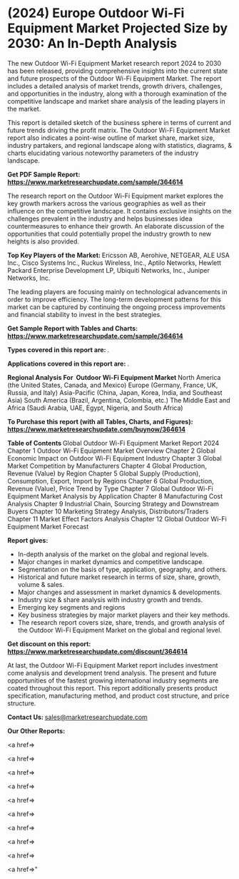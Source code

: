 # (2024) Europe Outdoor Wi-Fi Equipment Market Projected Size by 2030: An In-Depth Analysis

The new Outdoor Wi-Fi Equipment Market research report 2024 to 2030 has been released, providing comprehensive insights into the current state and future prospects of the Outdoor Wi-Fi Equipment Market. The report includes a detailed analysis of market trends, growth drivers, challenges, and opportunities in the industry, along with a thorough examination of the competitive landscape and market share analysis of the leading players in the market.

This report is detailed sketch of the business sphere in terms of current and future trends driving the profit matrix. The Outdoor Wi-Fi Equipment Market report also indicates a point-wise outline of market share, market size, industry partakers, and regional landscape along with statistics, diagrams, &amp; charts elucidating various noteworthy parameters of the industry landscape.

<strong><b>Get PDF Sample Report: <a href=https://www.marketresearchupdate.com/sample/364614>https://www.marketresearchupdate.com/sample/364614</a></b></strong>

The research report on the Outdoor Wi-Fi Equipment market explores the key growth markers across the various geographies as well as their influence on the competitive landscape. It contains exclusive insights on the challenges prevalent in the industry and helps businesses idea countermeasures to enhance their growth. An elaborate discussion of the opportunities that could potentially propel the industry growth to new heights is also provided.

<strong><b>Top Key Players of the Market:
</b></strong>Ericsson AB, Aerohive, NETGEAR, ALE USA Inc., Cisco Systems Inc., Ruckus Wireless, Inc., Aptilo Networks, Hewlett Packard Enterprise Development LP, Ubiquiti Networks, Inc., Juniper Networks, Inc.<strong><b>
</b></strong>

The leading players are focusing mainly on technological advancements in order to improve efficiency. The long-term development patterns for this market can be captured by continuing the ongoing process improvements and financial stability to invest in the best strategies.

<strong><b>Get Sample Report with Tables and Charts: <a href=https://www.marketresearchupdate.com/sample/364614>https://www.marketresearchupdate.com/sample/364614</a></b></strong>

<strong><b>Types covered in this report are:
</b></strong>.<strong><b>
</b></strong>

<strong><b>Applications covered in this report are:
</b></strong>.<strong><b>
</b></strong>

<strong><b>Regional Analysis For  Outdoor Wi-Fi Equipment Market</b></strong><strong><b>
</b></strong>North America (the United States, Canada, and Mexico)
Europe (Germany, France, UK, Russia, and Italy)
Asia-Pacific (China, Japan, Korea, India, and Southeast Asia)
South America (Brazil, Argentina, Colombia, etc.)
The Middle East and Africa (Saudi Arabia, UAE, Egypt, Nigeria, and South Africa)

<strong><b>To Purchase this report (with all Tables, Charts, and Figures): <a href=https://www.marketresearchupdate.com/buynow/364614>https://www.marketresearchupdate.com/buynow/364614</a></b></strong>

<strong><b>Table of Contents</b></strong><strong><b>
</b></strong>Global Outdoor Wi-Fi Equipment Market Report 2024
Chapter 1 Outdoor Wi-Fi Equipment Market Overview
Chapter 2 Global Economic Impact on Outdoor Wi-Fi Equipment Industry
Chapter 3 Global Market Competition by Manufacturers
Chapter 4 Global Production, Revenue (Value) by Region
Chapter 5 Global Supply (Production), Consumption, Export, Import by Regions
Chapter 6 Global Production, Revenue (Value), Price Trend by Type
Chapter 7 Global Outdoor Wi-Fi Equipment Market Analysis by Application
Chapter 8 Manufacturing Cost Analysis
Chapter 9 Industrial Chain, Sourcing Strategy and Downstream Buyers
Chapter 10 Marketing Strategy Analysis, Distributors/Traders
Chapter 11 Market Effect Factors Analysis
Chapter 12 Global Outdoor Wi-Fi Equipment Market Forecast

<strong><b>Report gives:</b></strong>

- In-depth analysis of the market on the global and regional levels.
- Major changes in market dynamics and competitive landscape.
- Segmentation on the basis of type, application, geography, and others.
- Historical and future market research in terms of size, share, growth, volume &amp; sales.
- Major changes and assessment in market dynamics &amp; developments.
- Industry size &amp; share analysis with industry growth and trends.
- Emerging key segments and regions
- Key business strategies by major market players and their key methods.
- The research report covers size, share, trends, and growth analysis of the Outdoor Wi-Fi Equipment Market on the global and regional level.

<strong><b>Get discount on this report: <a href=https://www.marketresearchupdate.com/discount/364614>https://www.marketresearchupdate.com/discount/364614</a></b></strong>

At last, the Outdoor Wi-Fi Equipment Market report includes investment come analysis and development trend analysis. The present and future opportunities of the fastest growing international industry segments are coated throughout this report. This report additionally presents product specification, manufacturing method, and product cost structure, and price structure.

<strong><b>Contact Us:
</b></strong>sales@marketresearchupdate.com

<strong>Our Other Reports:</strong>

<a href=></a>

<a href=></a>

<a href=></a>

<a href=></a>

<a href=></a>

<a href=></a>

<a href=></a>

<a href=></a>

<a href=></a>

<a href=></a>"
